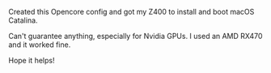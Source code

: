 Created this Opencore config and got my Z400 to install and boot macOS Catalina.

Can't guarantee anything, especially for Nvidia GPUs. I used an AMD RX470 and it worked fine.

Hope it helps!
